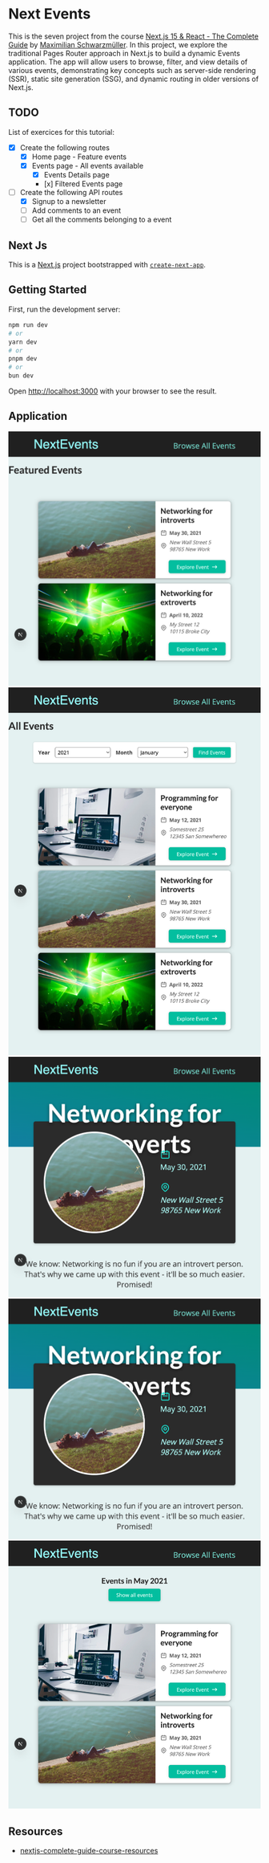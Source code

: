 # Next Events

This is the seven project from the course [Next.js 15 & React - The Complete Guide](https://www.udemy.com/course/nextjs-react-the-complete-guide) by [Maximilian Schwarzmüller](https://github.com/mschwarzmueller). In this project, we explore the traditional Pages Router approach in Next.js to build a dynamic Events application. The app will allow users to browse, filter, and view details of various events, demonstrating key concepts such as server-side rendering (SSR), static site generation (SSG), and dynamic routing in older versions of Next.js.

## TODO

List of exercices for this tutorial:

- [x] Create the following routes
  - [x] Home page - Feature events
  - [x] Events page - All events available
    - [x] Events Details page
    - [x] Filtered Events page
- [ ] Create the following API routes
  - [x] Signup to a newsletter
  - [ ] Add comments to an event
  - [ ] Get all the comments belonging to a event

## Next Js

This is a [Next.js](https://nextjs.org) project bootstrapped with [`create-next-app`](https://nextjs.org/docs/app/api-reference/cli/create-next-app).

## Getting Started

First, run the development server:

```bash
npm run dev
# or
yarn dev
# or
pnpm dev
# or
bun dev
```

Open [http://localhost:3000](http://localhost:3000) with your browser to see the result.

## Application

![Home page](../images/next-events/home.png)
![Events page](../images/next-events/events.png)
![Event Details page](../images/next-events/event-details.png)
![Event Details page](../images/next-events/event-details.png)
![Filtered Events page](../images/next-events/filtered-events.png)

## Resources

- [nextjs-complete-guide-course-resources](https://github.com/mschwarzmueller/nextjs-complete-guide-course-resources)
